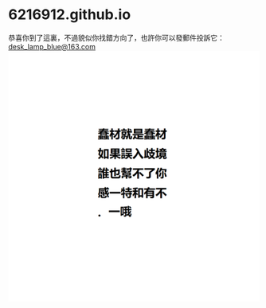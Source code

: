 # 6216912.github.io
恭喜你到了這裏，不過貌似你找錯方向了，也許你可以發郵件投訴它：desk_lamp_blue@163.com
<img src="img\\jskoam209d02.png">
